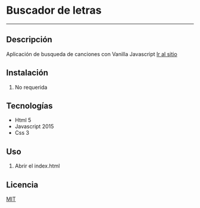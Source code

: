 # Buscador de letras
---

## Descripción

Aplicación de busqueda de canciones con Vanilla Javascript
[Ir al sitio](https://FerGuevaraM95.github.io/letters/)

## Instalación

1. No requerida

## Tecnologías

- Html 5
- Javascript 2015
- Css 3


## Uso

1. Abrir el index.html

## Licencia

[MIT](http://opensource.org/licenses/MIT)
